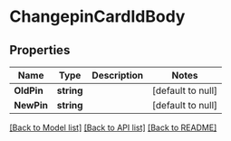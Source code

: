 # ChangepinCardIdBody

## Properties
Name | Type | Description | Notes
------------ | ------------- | ------------- | -------------
**OldPin** | **string** |  | [default to null]
**NewPin** | **string** |  | [default to null]

[[Back to Model list]](../README.md#documentation-for-models) [[Back to API list]](../README.md#documentation-for-api-endpoints) [[Back to README]](../README.md)

